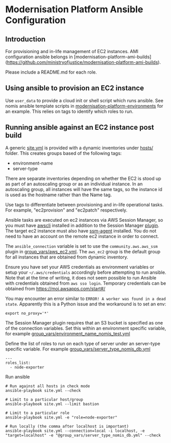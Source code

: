 # Modernisation Platform Ansible Configuration

## Introduction

For provisioning and in-life management of EC2 instances. AMI configuration ansible
belongs in [modernisation-platform-ami-builds] (https://github.com/ministryofjustice/modernisation-platform-ami-builds).

Please include a README.md for each role.

## Using ansible to provision an EC2 instance

Use `user_data` to provide a cloud init or shell script which runs
ansible. See nomis ansible template scripts in [modernisation-platform-environments](https://github.com/ministryofjustice/modernisation-platform-environments/tree/main/terraform/environments/nomis/templates/) for an example.  This relies on
tags to identify which roles to run.

## Running ansible against an EC2 instance post build

A generic [site.yml](/ansible/site.yml) is provided with a dynamic inventories
under [hosts/](/ansible/hosts/) folder. This creates groups based of the following
tags:

- environment-name
- server-type

There are separate inventories depending on whether the EC2 is stood up
as part of an autoscaling group or as an individual instance. In an autoscaling
group, all instances will have the same tags, so the instance id is used as the
hostname rather than the Name tag.

Use tags to differentiate between provisioning and in-life operational
tasks. For example, "ec2provision" and "ec2patch" respectively.

Ansible tasks are executed on ec2 instances via AWS Session Manager, so you must have [awscli](https://docs.aws.amazon.com/cli/latest/userguide/install-cliv2-mac.html#cliv2-mac-install-cmd) installed in addition to the Session Manager [plugin](https://docs.aws.amazon.com/systems-manager/latest/userguide/session-manager-working-with-install-plugin.html#install-plugin-macos-signed). The target ec2 instance must also have [ssm-agent](https://docs.aws.amazon.com/systems-manager/latest/userguide/ssm-agent.html) installed. You do not need to have an account on the remote ec2 instance in order to connect.

The `ansible_connection` variable is set to use the `community.aws.aws_ssm` plugin in [group_vars/aws_ec2.yml](/ansible/group_vars/aws_ec2.yml). The `aws_ec2` group is the default group for all instances that are obtained from dynamic inventory.

Ensure you have set your AWS credentials as environment variables or setup your `~/.aws/credentials` accordingly before attempting to run ansible. Note that at the time of writing, it does not seem possible to run Ansible with credentials obtained from `aws sso login`. Temporary credentials can be obtained from https://moj.awsapps.com/start#/

You may encounter an error similar to `ERROR! A worker was found in a dead state`. Apparently this is a Python issue and the workaround is to set an env:

```
export no_proxy='*'
```

The Session Manager plugin requires that an S3 bucket is specified as one of the connection variables. Set this within an environment specific variable, for example [group_vars/environment_name_nomis_test.yml](/ansible/group_vars/environment_name_nomis_test.yml)

Define the list of roles to run on each type of server under an server-type specific variable. For example [group_vars/server_type_nomis_db.yml](/ansible/group_vars/server_type_nomis_db.yml)

```
---
roles_list:
  - node-exporter
```

Run ansible

```
# Run against all hosts in check mode
ansible-playbook site.yml --check

# Limit to a particular host/group
ansible-playbook site.yml --limit bastion

# Limit to a particular role
ansible-playbook site.yml -e "role=node-exporter"

# Run locally (the comma after localhost is important)
ansible-playbook site.yml --connection=local -i localhost, -e "target=localhost" -e "@group_vars/server_type_nomis_db.yml" --check
```
